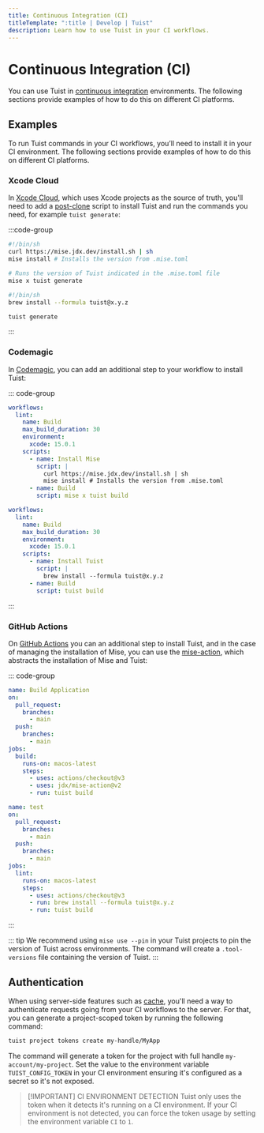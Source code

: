 ```yaml
---
title: Continuous Integration (CI)
titleTemplate: ":title | Develop | Tuist"
description: Learn how to use Tuist in your CI workflows.
---
```


# Continuous Integration (CI)

You can use Tuist in [continuous integration](https://en.wikipedia.org/wiki/Continuous_integration) environments. The following sections provide examples of how to do this on different CI platforms.

## Examples

To run Tuist commands in your CI workflows, you’ll need to install it in your CI environment. The following sections provide examples of how to do this on different CI platforms.

### Xcode Cloud

In [Xcode Cloud](https://developer.apple.com/xcode-cloud/), which uses Xcode projects as the source of truth, you'll need to add a [post-clone](https://developer.apple.com/documentation/xcode/writing-custom-build-scripts#Create-a-custom-build-script) script to install Tuist and run the commands you need, for example `tuist generate`:

:::code-group

```bash [Mise]
#!/bin/sh
curl https://mise.jdx.dev/install.sh | sh
mise install # Installs the version from .mise.toml

# Runs the version of Tuist indicated in the .mise.toml file
mise x tuist generate
```
```bash [Homebrew]
#!/bin/sh
brew install --formula tuist@x.y.z

tuist generate
```
:::
### Codemagic

In [Codemagic](https://codemagic.io), you can add an additional step to your workflow to install Tuist:

::: code-group
```yaml [Mise]
workflows:
  lint:
    name: Build
    max_build_duration: 30
    environment:
      xcode: 15.0.1
    scripts:
      - name: Install Mise
        script: |
          curl https://mise.jdx.dev/install.sh | sh
          mise install # Installs the version from .mise.toml
      - name: Build
        script: mise x tuist build
```
```yaml [Homebrew]
workflows:
  lint:
    name: Build
    max_build_duration: 30
    environment:
      xcode: 15.0.1
    scripts:
      - name: Install Tuist
        script: |
          brew install --formula tuist@x.y.z
      - name: Build
        script: tuist build
```
:::

### GitHub Actions

On [GitHub Actions](https://docs.github.com/en/actions) you can an additional step to install Tuist, and in the case of managing the installation of Mise, you can use the [mise-action](https://github.com/jdx/mise-action), which abstracts the installation of Mise and Tuist:

::: code-group
```yaml [Mise]
name: Build Application
on:
  pull_request:
    branches:
      - main
  push:
    branches:
      - main
jobs:
  build:
    runs-on: macos-latest
    steps:
      - uses: actions/checkout@v3
      - uses: jdx/mise-action@v2
      - run: tuist build
```
```yaml [Homebrew]
name: test
on:
  pull_request:
    branches:
      - main
  push:
    branches:
      - main
jobs:
  lint:
    runs-on: macos-latest
    steps:
      - uses: actions/checkout@v3
      - run: brew install --formula tuist@x.y.z
      - run: tuist build
```
:::

::: tip
We recommend using `mise use --pin` in your Tuist projects to pin the version of Tuist across environments. The command will create a `.tool-versions` file containing the version of Tuist.
:::

## Authentication

When using server-side features such as [cache](/guides/develop/build/cache), you'll need a way to authenticate requests going from your CI workflows to the server. For that, you can generate a project-scoped token by running the following command:

```bash
tuist project tokens create my-handle/MyApp
```

The command will generate a token for the project with full handle `my-account/my-project`. Set the value to the environment variable 
`TUIST_CONFIG_TOKEN` in your CI environment ensuring it's configured as a secret so it's not exposed.

> [!IMPORTANT] CI ENVIRONMENT DETECTION
> Tuist only uses the token when it detects it's running on a CI environment. If your CI environment is not detected, you can force the token usage by setting the environment variable `CI` to `1`.
